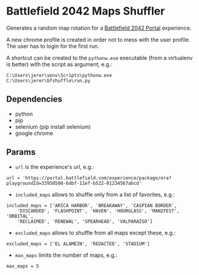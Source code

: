 Battlefield 2042 Maps Shuffler
==============================

Generates a random map rotation for a [Battlefield 2042 Portal](https://portal.battlefield.com) experience.

A new chrome profile is created in order not to mess with the user profile.
The user has to login for the first run.

A shortcut can be created to the `pythonw.exe` executable (from a virtualenv is better) with the script as argument, e.g.:
```
C:\Users\jerer\venv\Scripts\pythonw.exe C:\Users\jerer\bfshuffle\run.py
```


Dependencies
------------

- python
- pip
- selenium (pip install selenium)
- google chrome


Params
------

- `url` is the experience's url, e.g.:
```
url = 'https://portal.battlefield.com/experience/package/era?playgroundId=33950500-6dbf-11ef-b522-01234567abcd'
```

- `included_maps` allows to shuffle only from a list of favorites, e.g.:
```
included_maps = ['ARICA HARBOR', 'BREAKAWAY', 'CASPIAN BORDER',
    'DISCARDED', 'FLASHPOINT', 'HAVEN', 'HOURGLASS', 'MANIFEST', 'ORBITAL',
    'RECLAIMED', 'RENEWAL', 'SPEARHEAD', 'VALPARAISO']
```

- `excluded_maps` allows to shuffle from all maps except these, e.g.:
```
excluded_maps = ['EL ALAMEIN', 'REDACTED', 'STADIUM']
```

- `max_maps` limits the number of maps, e.g.:
```
max_maps = 5
```
